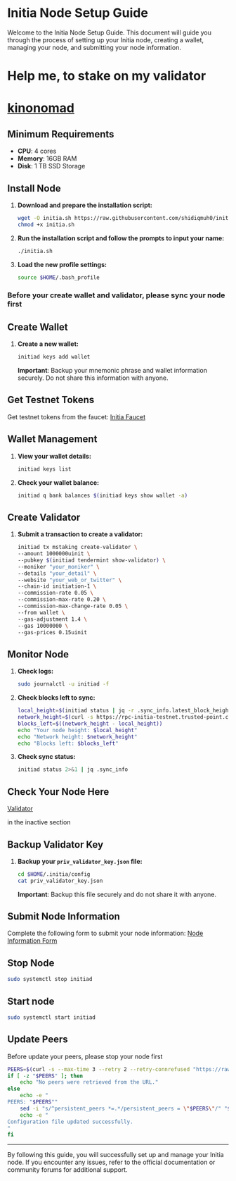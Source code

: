# Initia Node Setup Guide

Welcome to the Initia Node Setup Guide. This document will guide you through the process of setting up your Initia node, creating a wallet, managing your node, and submitting your node information.

# Help me, to stake on my validator
# [kinonomad](https://app.testnet.initia.xyz/stake?withValidator=initvaloper1yk2jssndh98n8rcz96xqyfk0qvs7km50np0u26)

## Minimum Requirements

- **CPU**: 4 cores
- **Memory**: 16GB RAM
- **Disk**: 1 TB SSD Storage

## Install Node

1. **Download and prepare the installation script:**
    ```bash
    wget -O initia.sh https://raw.githubusercontent.com/shidiqmuh0/initia-node/main/initia.sh
    chmod +x initia.sh
    ```

2. **Run the installation script and follow the prompts to input your name:**
    ```bash
    ./initia.sh
    ```

3. **Load the new profile settings:**
    ```bash
    source $HOME/.bash_profile
    ```
### Before your create wallet and validator, please sync your node first

## Create Wallet

1. **Create a new wallet:**
    ```bash
    initiad keys add wallet
    ```
    **Important**: Backup your mnemonic phrase and wallet information securely. Do not share this information with anyone.

## Get Testnet Tokens

Get testnet tokens from the faucet:
[Initia Faucet](https://faucet.testnet.initia.xyz/)

## Wallet Management

1. **View your wallet details:**
    ```bash
    initiad keys list
    ```

2. **Check your wallet balance:**
    ```bash
    initiad q bank balances $(initiad keys show wallet -a)
    ```

## Create Validator

1. **Submit a transaction to create a validator:**
    ```bash
    initiad tx mstaking create-validator \
    --amount 1000000uinit \
    --pubkey $(initiad tendermint show-validator) \
    --moniker "your_moniker" \
    --details "your_detail" \
    --website "your_web_or_twitter" \
    --chain-id initiation-1 \
    --commission-rate 0.05 \
    --commission-max-rate 0.20 \
    --commission-max-change-rate 0.05 \
    --from wallet \
    --gas-adjustment 1.4 \
    --gas 10000000 \
    --gas-prices 0.15uinit
    ```

## Monitor Node

1. **Check logs:**
    ```bash
    sudo journalctl -u initiad -f
    ```

2. **Check blocks left to sync:**
    ```bash
    local_height=$(initiad status | jq -r .sync_info.latest_block_height)
    network_height=$(curl -s https://rpc-initia-testnet.trusted-point.com/status | jq -r .result.sync_info.latest_block_height)
    blocks_left=$((network_height - local_height))
    echo "Your node height: $local_height"
    echo "Network height: $network_height"
    echo "Blocks left: $blocks_left"
    ```

3. **Check sync status:**
    ```bash
    initiad status 2>&1 | jq .sync_info
    ```

## Check Your Node Here
[Validator](https://scan.testnet.initia.xyz/initiation-1/validators)

in the inactive section

## Backup Validator Key

1. **Backup your `priv_validator_key.json` file:**
    ```bash
    cd $HOME/.initia/config
    cat priv_validator_key.json
    ```
    **Important**: Backup this file securely and do not share it with anyone.

## Submit Node Information

Complete the following form to submit your node information:
[Node Information Form](https://docs.google.com/forms/d/e/1FAIpQLSc09Kl6mXyZHOL12n_6IUA8MCcL6OqzTqsoZn9N8gpptoeU_Q/viewform)

## Stop Node
```bash
sudo systemctl stop initiad
```


## Start node
```bash
sudo systemctl start initiad
```

## Update Peers
Before update your peers, please stop your node first

```bash
PEERS=$(curl -s --max-time 3 --retry 2 --retry-connrefused "https://raw.githubusercontent.com/shidiqmuh0/initia-node/main/peers.sh")
if [ -z "$PEERS" ]; then
    echo "No peers were retrieved from the URL."
else
    echo -e "
PEERS: "$PEERS""
    sed -i "s/^persistent_peers *=.*/persistent_peers = \"$PEERS\"/" "$HOME/.initia/config/config.toml"
    echo -e "
Configuration file updated successfully.
"
fi
```

---

By following this guide, you will successfully set up and manage your Initia node. If you encounter any issues, refer to the official documentation or community forums for additional support.
